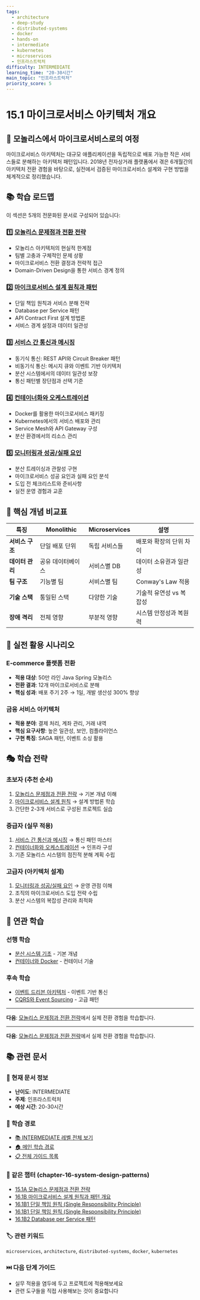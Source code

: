 ```yaml
---
tags:
  - architecture
  - deep-study
  - distributed-systems
  - docker
  - hands-on
  - intermediate
  - kubernetes
  - microservices
  - 인프라스트럭처
difficulty: INTERMEDIATE
learning_time: "20-30시간"
main_topic: "인프라스트럭처"
priority_score: 5
---
```


# 15.1 마이크로서비스 아키텍처 개요

## 🎯 모놀리스에서 마이크로서비스로의 여정

마이크로서비스 아키텍처는 대규모 애플리케이션을 독립적으로 배포 가능한 작은 서비스들로 분해하는 아키텍처 패턴입니다. 2018년 전자상거래 플랫폼에서 겪은 6개월간의 아키텍처 전환 경험을 바탕으로, 실전에서 검증된 마이크로서비스 설계와 구현 방법을 체계적으로 정리했습니다.

## 📚 학습 로드맵

이 섹션은 5개의 전문화된 문서로 구성되어 있습니다:

### 1️⃣ [모놀리스 문제점과 전환 전략](./15-10-monolith-to-microservices.md)

- 모놀리스 아키텍처의 현실적 한계점
- 팀별 고충과 구체적인 문제 상황
- 마이크로서비스 전환 결정과 전략적 접근
- Domain-Driven Design을 통한 서비스 경계 정의

### 2️⃣ [마이크로서비스 설계 원칙과 패턴](chapter-15-microservices-architecture/15-11-design-principles.md)

- 단일 책임 원칙과 서비스 분해 전략
- Database per Service 패턴
- API Contract First 설계 방법론
- 서비스 경계 설정과 데이터 일관성

### 3️⃣ [서비스 간 통신과 메시징](./15-16-service-communication.md)

- 동기식 통신: REST API와 Circuit Breaker 패턴
- 비동기식 통신: 메시지 큐와 이벤트 기반 아키텍처
- 분산 시스템에서의 데이터 일관성 보장
- 통신 패턴별 장단점과 선택 기준

### 4️⃣ [컨테이너화와 오케스트레이션](./15-19-containerization-orchestration.md)

- Docker를 활용한 마이크로서비스 패키징
- Kubernetes에서의 서비스 배포와 관리
- Service Mesh와 API Gateway 구성
- 분산 환경에서의 리소스 관리

### 5️⃣ [모니터링과 성공/실패 요인](chapter-15-microservices-architecture/15-40-monitoring-success-factors.md)

- 분산 트레이싱과 관찰성 구현
- 마이크로서비스 성공 요인과 실패 요인 분석
- 도입 전 체크리스트와 준비사항
- 실전 운영 경험과 교훈

## 🎯 핵심 개념 비교표

| 특징 | Monolithic | Microservices | 설명 |
|------|------------|---------------|------|
| **서비스 구조** | 단일 배포 단위 | 독립 서비스들 | 배포와 확장의 단위 차이 |
| **데이터 관리** | 공유 데이터베이스 | 서비스별 DB | 데이터 소유권과 일관성 |
| **팀 구조** | 기능별 팀 | 서비스별 팀 | Conway's Law 적용 |
| **기술 스택** | 통일된 스택 | 다양한 기술 | 기술적 유연성 vs 복잡성 |
| **장애 격리** | 전체 영향 | 부분적 영향 | 시스템 안정성과 복원력 |

## 🚀 실전 활용 시나리오

### E-commerce 플랫폼 전환

- **적용 대상**: 50만 라인 Java Spring 모놀리스
- **전환 결과**: 12개 마이크로서비스로 분해
- **핵심 성과**: 배포 주기 2주 → 1일, 개발 생산성 300% 향상

### 금융 서비스 아키텍처

- **적용 분야**: 결제 처리, 계좌 관리, 거래 내역
- **핵심 요구사항**: 높은 일관성, 보안, 컴플라이언스
- **구현 특징**: SAGA 패턴, 이벤트 소싱 활용

## 🎭 학습 전략

### 초보자 (추천 순서)

1. [모놀리스 문제점과 전환 전략](./15-10-monolith-to-microservices.md) → 기본 개념 이해
2. [마이크로서비스 설계 원칙](chapter-15-microservices-architecture/15-11-design-principles.md) → 설계 방법론 학습
3. 간단한 2-3개 서비스로 구성된 프로젝트 실습

### 중급자 (실무 적용)

1. [서비스 간 통신과 메시징](./15-16-service-communication.md) → 통신 패턴 마스터
2. [컨테이너화와 오케스트레이션](./15-19-containerization-orchestration.md) → 인프라 구성
3. 기존 모놀리스 시스템의 점진적 분해 계획 수립

### 고급자 (아키텍처 설계)

1. [모니터링과 성공/실패 요인](chapter-15-microservices-architecture/15-40-monitoring-success-factors.md) → 운영 관점 이해
2. 조직의 마이크로서비스 도입 전략 수립
3. 분산 시스템의 복잡성 관리와 최적화

## 🔗 연관 학습

### 선행 학습

- [분산 시스템 기초](../chapter-15-distributed-systems/01-fundamentals.md) - 기본 개념
- [컨테이너와 Docker](../chapter-13-containerization/01-docker-basics.md) - 컨테이너 기술

### 후속 학습

- [이벤트 드리븐 아키텍처](chapter-15-microservices-architecture/15-03-event-driven-architecture.md) - 이벤트 기반 통신
- [CQRS와 Event Sourcing](chapter-15-microservices-architecture/03-cqrs-event-sourcing.md) - 고급 패턴

---

**다음**: [모놀리스 문제점과 전환 전략](./15-10-monolith-to-microservices.md)에서 실제 전환 경험을 학습합니다.

---

**다음**: [모놀리스 문제점과 전환 전략](./15-10-monolith-to-microservices.md)에서 실제 전환 경험을 학습합니다.

## 📚 관련 문서

### 📖 현재 문서 정보

- **난이도**: INTERMEDIATE
- **주제**: 인프라스트럭처
- **예상 시간**: 20-30시간

### 🎯 학습 경로

- [📚 INTERMEDIATE 레벨 전체 보기](../learning-paths/intermediate/)
- [🏠 메인 학습 경로](../learning-paths/)
- [📋 전체 가이드 목록](../README.md)

### 📂 같은 챕터 (chapter-16-system-design-patterns)

- [15.1A 모놀리스 문제점과 전환 전략](./15-10-monolith-to-microservices.md)
- [16.1B 마이크로서비스 설계 원칙과 패턴 개요](../chapter-15-microservices-architecture/15-11-design-principles.md)
- [16.1B1 단일 책임 원칙 (Single Responsibility Principle)](../chapter-15-microservices-architecture/15-12-1-single-responsibility-principle.md)
- [16.1B1 단일 책임 원칙 (Single Responsibility Principle)](../chapter-15-microservices-architecture/15-13-1-single-responsibility.md)
- [16.1B2 Database per Service 패턴](../chapter-15-microservices-architecture/15-14-2-database-per-service.md)

### 🏷️ 관련 키워드

`microservices`, `architecture`, `distributed-systems`, `docker`, `kubernetes`

### ⏭️ 다음 단계 가이드

- 실무 적용을 염두에 두고 프로젝트에 적용해보세요
- 관련 도구들을 직접 사용해보는 것이 중요합니다
